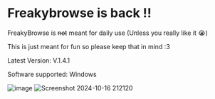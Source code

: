 # Freakybrowse is back !!
FreakyBrowse is ~~not~~ meant for daily use (Unless you really like it 😭) 

This is just meant for fun so please keep that in mind :3

Latest Version: V.1.4.1

Software supported: Windows

![image](https://github.com/user-attachments/assets/7adbb41e-2efd-49b1-93dd-ccfe5be9a97b)
![Screenshot 2024-10-16 212120](https://github.com/user-attachments/assets/4dc5922f-8b2c-47cb-b9bb-fe094c387ea0)
